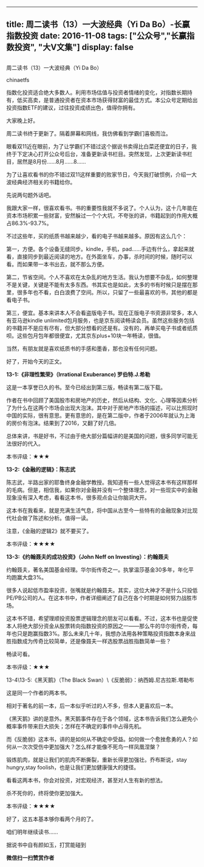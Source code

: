 
---
title:  周二读书（13）一大波经典（Yi Da Bo）-长赢指数投资
date: 2016-11-08
tags: ["公众号","长赢指数投资", "大V文集"]
display: false
---


## 



周二读书（13）一大波经典（Yi Da Bo）




chinaetfs




指数化投资适合绝大多数人。利用市场估值与投资者情绪的变化，对指数长期持有，低买高卖，是普通投资者在资本市场获得财富的最佳方式。本公众号定期给出投资指数ETF的建议，过往投资成绩出色，值得你拥有。


大家晚上好。



周二读书终于更新了。隔着屏幕和网线，我仿佛看到学霸们喜极而泣。



眼看双11近在眼前，为了让学霸们不错过这个据说书卖得比白菜还便宜的日子，我终于下定决心打开公众号后台，准备更新读书栏目。突然发现，上次更新读书栏目，居然是8月份……8月……8……



为了让喜欢看书的你不错过双11这样重要的败家节日，今天我打破惯例，介绍一大波经典经济相关的书籍给你。



先说两句题外话吧。



我跟大家一样，很喜欢看书。书的重要性我就不多说了。个人认为，这十几年能在资本市场积累一些财富，安然躲过一个个大坑，不夸张的讲，书籍起到的作用大概占86.3%-93.7%。



不过这些年，买的纸质书越来越少，看的电子书越来越多。原因有这么几个：



第一，方便。各个设备无缝同步。kindle，手机，pad……手边有什么，拿起来就看，直接同步到最近阅读的地方。在外面坐车，办事，杀时间的时候，随时可以看。而如果带一本书出去，就不那么方便。



第二，节省空间。个人不喜欢在太杂乱的地方生活。我认为想要不杂乱，如何整理不是关键，关键是不能有太多东西。书其实也是如此，太多的书有时候只是摆在那里，很多年也不看，白白浪费了空间。所以，只留了一些最喜欢的书，其他的都是看电子书。



第三，便宜。基本来讲本人不会看盗版电子书。现在正版电子书资源非常多，本人有亚马逊kindle unlimited包月服务，也是京东阅读畅读会员。虽然这些服务包括的书籍并不是应有尽有，但大部分想看的还是有。没有的，再单买电子书或者纸质呗。这些包月包年都很便宜，尤其京东plus+10块一年畅读，很值。



当然，有朋友就是喜欢纸质书的手感和墨香，那也没有任何问题。



好了，开始今天的正文。







**13-1:《非理性繁荣》（Irrational Exuberance) 罗伯特.J.希勒**



这是一本享誉已久的书。至今已经出到第三版，畅读有第二版下载。



作者在书中回顾了美国股市和房地产的历史，然后从结构、文化、心理等因素分析了为什么在这两个市场会出现大泡沫。其中对于房地产市场的描述，可以比照现时中国的实际，很有意思。更有意思的，是在第二版中，作者于2006年就认为上海的房价有泡沫。结果到了2016，又翻了好几倍。



总体来讲，书是好书，不过由于绝大部分篇幅讲的是美国的问题，很多同学可能无法很好的代入。



本书评级：★★★





**13-2:《金融的逻辑》：陈志武**



陈志武，半路出家的耶鲁终身金融学教授。我知道有一些人觉得这本书有这样那样的毛病。但是，相信我，如果你对金融并没有一个整体理念，对一些现实中的金融现象没有深入考虑，看看这本书，很多观点会让你脑洞大开。



这本书在我看来，就是充满生活气息，将中国从古至今一些特有的金融现象对比现代社会做了陈述和分析。值得一读。



注意，《金融的逻辑2》就不要买了。



本书评级：★★★★





**13-3:《约翰聂夫的成功投资》（John Neff on Investing）：约翰聂夫**



约翰聂夫，著名美国基金经理。华尔街传奇之一。执掌温莎基金30多年，年化平均跑赢大盘3%。



很多人说起低市盈率投资，张嘴就是约翰聂夫。其实，这位大神才不是什么只投低PE/PB公司的人。在这本书中，作者详细阐述了自己在各个时期是如何努力战胜市场。



这本书不错，希望理顺投资股票逻辑理念的朋友可以看看。不过，这本书也是促使本人将绝大部分资金从股票转向指数投资的原因之一——那么牛的华尔街传奇，每年也只是跑赢指数3%。那么未来几十年，我想办法用各种策略投资指数本身来战胜指数成为传奇比较简单，还是像聂夫一样选股票战胜指数简单一些？



畅读可看。



本书评级：★★★







13-4\13-5:《黑天鹅》（The Black Swan）\《反脆弱》：纳西姆.尼古拉斯.塔勒布



这是同一个作者的两本书。



相对于著名的前一本，后一本似乎听过的人不多，但本人更喜欢后一本。



《黑天鹅》讲的是意外。黑天鹅事件存在于各个领域，这本书告诉我们怎么避免小概率事件带来巨大损失；怎样在不确定的事件中占得先机。



而《反脆弱》这本书，讲的是如何从不确定中受益。如何做一个愈挫愈勇的人？如何从一次次受伤中更加强大？怎么样才能像不死鸟一样凤凰涅槃？



锻炼肌肉，就是让我们的肌肉不断撕裂，重新长得更加强壮。乔布斯说，stay hungry,stay foolish，也是让我们更加健康强大的捷径。



看看这两本书，你会对投资，对宏观经济，甚至对人生有新的想法。



杀不死你的，终将使你更加强大。



本书评级：★★★★









好了，这五本基本够你看两个月的了。



咱们明年继续读书……

据说书中自有颜如玉，打赏能碰到


**微信扫一扫赞赏作者**













